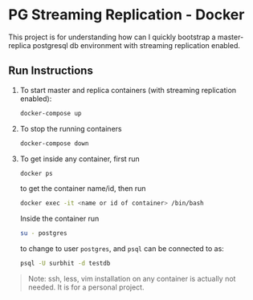 # PG Streaming Replication - Docker

This project is for understanding how can I quickly bootstrap a master-replica postgresql db environment with streaming
replication enabled.

## Run Instructions

1. To start master and replica containers (with streaming replication enabled):
    ```bash
    docker-compose up
    ```

2. To stop the running containers
    ```bash
    docker-compose down
    ```

3. To get inside any container, first run
    ```bash
    docker ps
    ```

    to get the container name/id, then run
    ```bash
    docker exec -it <name or id of container> /bin/bash
    ```

    Inside the container run
    ```bash
    su - postgres
    ```

    to change to user `postgres`, and `psql` can be connected to as:
    ```bash
    psql -U surbhit -d testdb
    ```

> Note: ssh, less, vim installation on any container is actually not needed. It is for a personal project.
